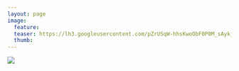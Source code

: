 ```yaml
---
layout: page
image:
  feature:
  teaser: https://lh3.googleusercontent.com/pZrUSqW-hhsKwoObF0P0M_sAykjP6jNsKjqTRTwMcCg=w245
  thumb:
---
```


![](https://lh3.googleusercontent.com/8b759Ek3uvCAhxrE_jfHvl1gSXU3ymyQcm0wYeJUFqg=w800)

